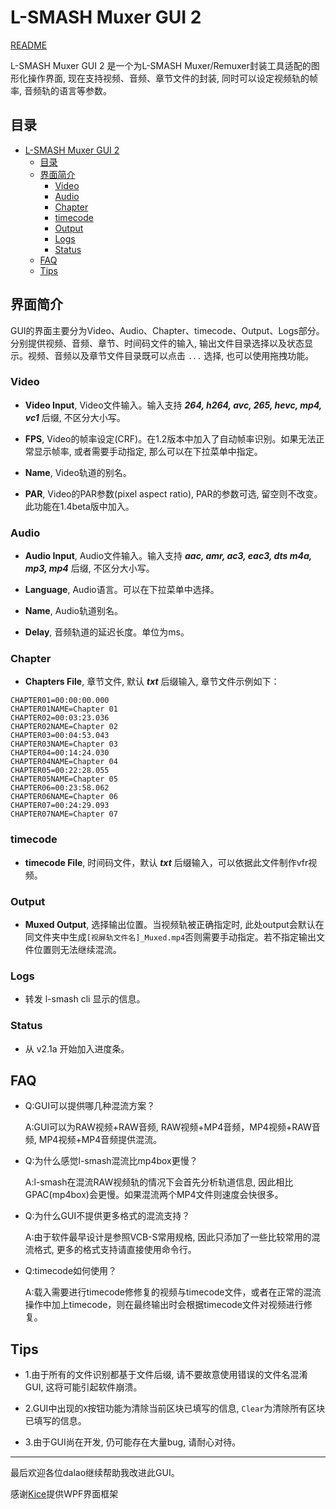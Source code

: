 L-SMASH Muxer GUI 2
===========================

[README](https://github.com/amefs/lsmash-muxer-gui/blob/v2.0/README.md)

L-SMASH Muxer GUI 2 是一个为L-SMASH Muxer/Remuxer封装工具适配的图形化操作界面, 现在支持视频、音频、章节文件的封装, 同时可以设定视频轨的帧率, 音频轨的语言等参数。

## 目录
- [L-SMASH Muxer GUI 2](#l-smash-muxer-gui-2)
	- [目录](#%E7%9B%AE%E5%BD%95)
	- [界面简介](#%E7%95%8C%E9%9D%A2%E7%AE%80%E4%BB%8B)
		- [Video](#video)
		- [Audio](#audio)
		- [Chapter](#chapter)
		- [timecode](#timecode)
		- [Output](#output)
		- [Logs](#logs)
		- [Status](#status)
	- [FAQ](#faq)
	- [Tips](#tips)
	
## 界面简介

GUI的界面主要分为Video、Audio、Chapter、timecode、Output、Logs部分。分别提供视频、音频、章节、时间码文件的输入, 输出文件目录选择以及状态显示。视频、音频以及章节文件目录既可以点击 `...` 选择, 也可以使用拖拽功能。

### Video

+ **Video Input**, Video文件输入。输入支持 ***264, h264, avc, 265, hevc, mp4, vc1*** 后缀, 不区分大小写。

+ **FPS**, Video的帧率设定(CRF)。在1.2版本中加入了自动帧率识别。如果无法正常显示帧率, 或者需要手动指定, 那么可以在下拉菜单中指定。

+ **Name**, Video轨道的别名。

+ **PAR**, Video的PAR参数(pixel aspect ratio), PAR的参数可选, 留空则不改变。此功能在1.4beta版中加入。

### Audio

+ **Audio Input**, Audio文件输入。输入支持 ***aac, amr, ac3, eac3, dts m4a, mp3, mp4*** 后缀, 不区分大小写。

+ **Language**, Audio语言。可以在下拉菜单中选择。

+ **Name**, Audio轨道别名。

+ **Delay**, 音频轨道的延迟长度。单位为ms。

### Chapter

+ **Chapters File**, 章节文件, 默认 ***txt*** 后缀输入, 章节文件示例如下：

```
CHAPTER01=00:00:00.000
CHAPTER01NAME=Chapter 01
CHAPTER02=00:03:23.036
CHAPTER02NAME=Chapter 02
CHAPTER03=00:04:53.043
CHAPTER03NAME=Chapter 03
CHAPTER04=00:14:24.030
CHAPTER04NAME=Chapter 04
CHAPTER05=00:22:28.055
CHAPTER05NAME=Chapter 05
CHAPTER06=00:23:58.062
CHAPTER06NAME=Chapter 06
CHAPTER07=00:24:29.093
CHAPTER07NAME=Chapter 07

```
### timecode

+ **timecode File**, 时间码文件，默认 ***txt*** 后缀输入，可以依据此文件制作vfr视频。

### Output

+ **Muxed Output**, 选择输出位置。当视频轨被正确指定时, 此处output会默认在同文件夹中生成`[视屏轨文件名]_Muxed.mp4`否则需要手动指定。若不指定输出文件位置则无法继续混流。

### Logs

+ 转发 l-smash cli 显示的信息。

### Status

+ 从 v2.1a 开始加入进度条。

## FAQ

+	Q:GUI可以提供哪几种混流方案？

	A:GUI可以为RAW视频+RAW音频, RAW视频+MP4音频，MP4视频+RAW音频, MP4视频+MP4音频提供混流。
	
+	Q:为什么感觉l-smash混流比mp4box更慢？

	A:l-smash在混流RAW视频轨的情况下会首先分析轨道信息, 因此相比GPAC(mp4box)会更慢。如果混流两个MP4文件则速度会快很多。
	
+	Q:为什么GUI不提供更多格式的混流支持？

	A:由于软件最早设计是参照VCB-S常用规格, 因此只添加了一些比较常用的混流格式, 更多的格式支持请直接使用命令行。

+	Q:timecode如何使用？

	A:载入需要进行timecode修修复的视频与timecode文件，或者在正常的混流操作中加上timecode，则在最终输出时会根据timecode文件对视频进行修复。

## Tips

+ 1.由于所有的文件识别都基于文件后缀, 请不要故意使用错误的文件名混淆GUI, 这将可能引起软件崩溃。

+ 2.GUI中出现的`X`按钮功能为清除当前区块已填写的信息, `Clear`为清除所有区块已填写的信息。

+ 3.由于GUI尚在开发, 仍可能存在大量bug, 请耐心对待。

---

最后欢迎各位dalao继续帮助我改进此GUI。

感谢[Kice](https://github.com/kice)提供WPF界面框架

